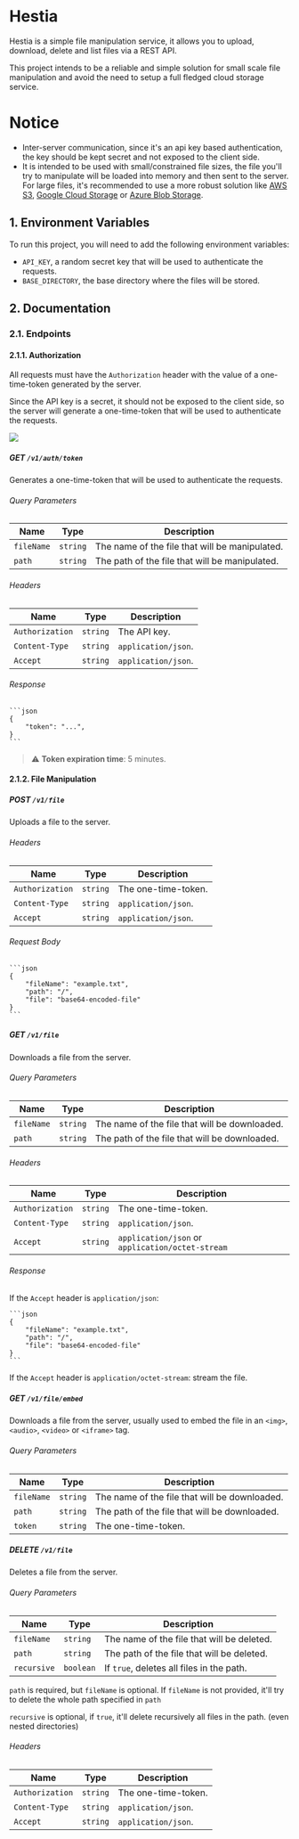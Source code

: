 # Hestia

Hestia is a simple file manipulation service, it allows you to upload, download, delete and list files via a REST API.

This project intends to be a reliable and simple solution for small scale file manipulation and avoid the need to setup a full fledged cloud storage service.

# Notice

- Inter-server communication, since it's an api key based authentication, the key should be kept secret and not exposed to the client side.
- It is intended to be used with small/constrained file sizes, the file you'll try to manipulate will be loaded into memory and then sent to the server. For large files, it's recommended to use a more robust solution like [AWS S3](https://aws.amazon.com/s3/), [Google Cloud Storage](https://cloud.google.com/storage) or [Azure Blob Storage](https://azure.microsoft.com/en-us/services/storage/blobs/).

## 1. Environment Variables

To run this project, you will need to add the following environment variables:
- `API_KEY`, a random secret key that will be used to authenticate the requests.
- `BASE_DIRECTORY`, the base directory where the files will be stored.

## 2. Documentation

### 2.1. Endpoints

#### 2.1.1. Authorization

All requests must have the `Authorization` header with the value of a one-time-token generated by the server.

Since the API key is a secret, it should not be exposed to the client side, so the server will generate a one-time-token that will be used to authenticate the requests.

[![](https://mermaid.ink/img/pako:eNpVj70OwjAMhF8l8gSiVcWaoQMCxMZAxyxWY9qqJIE0QUJV3x33D4kMkZ377uz0UDpNIKGjVyRb0rHByqNRVvA5e2fDyeo0z3cHLFsupfAj2QXhLKWhMXy5lqzYXItiO9sWdHRdmGxQiuy9zzCGOpvgGZu1lLH0F84h_xmjuq4xyZCAIW-w0bx1P8IKQk2GFEguNfpWgbIDczzQ3T62BBl8pAS8i1UN8o6Pjrv41BjW_y6vwxcYFVjX?type=png)](https://mermaid.live/edit#pako:eNpVj70OwjAMhF8l8gSiVcWaoQMCxMZAxyxWY9qqJIE0QUJV3x33D4kMkZ377uz0UDpNIKGjVyRb0rHByqNRVvA5e2fDyeo0z3cHLFsupfAj2QXhLKWhMXy5lqzYXItiO9sWdHRdmGxQiuy9zzCGOpvgGZu1lLH0F84h_xmjuq4xyZCAIW-w0bx1P8IKQk2GFEguNfpWgbIDczzQ3T62BBl8pAS8i1UN8o6Pjrv41BjW_y6vwxcYFVjX)

##### GET `/v1/auth/token`

Generates a one-time-token that will be used to authenticate the requests.

###### Query Parameters

| Name       | Type     | Description                                    |
|------------|----------|------------------------------------------------|
| `fileName` | `string` | The name of the file that will be manipulated. |
| `path`     | `string` | The path of the file that will be manipulated. |

###### Headers

| Name            | Type     | Description         |
|-----------------|----------|---------------------|
| `Authorization` | `string` | The API key.        |
| `Content-Type`  | `string` | `application/json`. |
| `Accept`        | `string` | `application/json`. |

###### Response
    
    ```json
    {
        "token": "...",
    }
    ```

> :warning: **Token expiration time**: 5 minutes.

#### 2.1.2. File Manipulation

##### POST `/v1/file`

Uploads a file to the server.

###### Headers

| Name            | Type     | Description         |
|-----------------|----------|---------------------|
| `Authorization` | `string` | The one-time-token. |
| `Content-Type`  | `string` | `application/json`. |
| `Accept`        | `string` | `application/json`. |

###### Request Body

    ```json
    {
        "fileName": "example.txt",
        "path": "/",
        "file": "base64-encoded-file"
    }
    ```

##### GET `/v1/file`

Downloads a file from the server.

###### Query Parameters

| Name       | Type     | Description                                   |
|------------|----------|-----------------------------------------------|
| `fileName` | `string` | The name of the file that will be downloaded. |
| `path`     | `string` | The path of the file that will be downloaded. |

###### Headers

| Name            | Type     | Description                                      |
|-----------------|----------|--------------------------------------------------|
| `Authorization` | `string` | The one-time-token.                              |
| `Content-Type`  | `string` | `application/json`.                              |
| `Accept`        | `string` | `application/json` or `application/octet-stream` |

###### Response

If the `Accept` header is `application/json`:

    ```json
    {
        "fileName": "example.txt",
        "path": "/",
        "file": "base64-encoded-file"
    }
    ```

If the `Accept` header is `application/octet-stream`: stream the file.


##### GET `/v1/file/embed`

Downloads a file from the server, usually used to embed the file in an `<img>`, `<audio>`, `<video>` or `<iframe>` tag.

###### Query Parameters

| Name       | Type     | Description                                   |
|------------|----------|-----------------------------------------------|
| `fileName` | `string` | The name of the file that will be downloaded. |
| `path`     | `string` | The path of the file that will be downloaded. |
| `token`    | `string` | The one-time-token.                           |

##### DELETE `/v1/file`

Deletes a file from the server.

###### Query Parameters

| Name        | Type      | Description                                |
|-------------|-----------|--------------------------------------------|
| `fileName`  | `string`  | The name of the file that will be deleted. |
| `path`      | `string`  | The path of the file that will be deleted. |
| `recursive` | `boolean` | If `true`, deletes all files in the path.  |

`path` is required, but `fileName` is optional. If `fileName` is not provided, it'll try to delete the whole path specified in `path`

`recursive` is optional, if `true`, it'll delete recursively all files in the path. (even nested directories)

###### Headers

| Name            | Type     | Description         |
|-----------------|----------|---------------------|
| `Authorization` | `string` | The one-time-token. |
| `Content-Type`  | `string` | `application/json`. |
| `Accept`        | `string` | `application/json`. |
